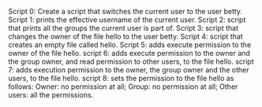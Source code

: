 Script 0: Create a script that switches the current user to the user betty.
Script 1: prints the effective username of the current user.
Script 2: script that prints all the groups the current user is part of.
Script 3: script that changes the owner of the file hello to the user betty.
Script 4:  script that creates an empty file called hello.
Script 5: adds execute permission to the owner of the file hello.
script 6: adds execute permission to the owner and the group owner, and read permission to other users, to the file hello.
script 7: adds execution permission to the owner, the group owner and the other users, to the file hello.
script 8:  sets the permission to the file hello as follows: Owner: no permission at all; Group: no permission at all; Other users: all the permissions.
